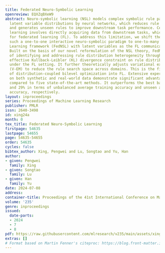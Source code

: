 ```yaml
---
title: Federated Neuro-Symbolic Learning
openreview: EQXZqBXeW9
abstract: Neuro-symbolic learning (NSL) models complex symbolic rule patterns into
  latent variable distributions by neural networks, which reduces rule search space
  and generates unseen rules to improve downstream task performance. Centralized NSL
  learning involves directly acquiring data from downstream tasks, which is not feasible
  for federated learning (FL). To address this limitation, we shift the focus from
  such a one-to-one interactive neuro-symbolic paradigm to one-to-many Federated Neuro-Symbolic
  Learning framework (FedNSL) with latent variables as the FL communication medium.
  Built on the basis of our novel reformulation of the NSL theory, FedNSL is capable
  of identifying and addressing rule distribution heterogeneity through a simple and
  effective Kullback-Leibler (KL) divergence constraint on rule distribution applicable
  under the FL setting. It further theoretically adjusts variational expectation maximization
  (V-EM) to reduce the rule search space across domains. This is the first incorporation
  of distribution-coupled bilevel optimization into FL. Extensive experiments based
  on both synthetic and real-world data demonstrate significant advantages of FedNSL
  compared to five state-of-the-art methods. It outperforms the best baseline by 17%
  and 29% in terms of unbalanced average training accuracy and unseen average testing
  accuracy, respectively.
layout: inproceedings
series: Proceedings of Machine Learning Research
publisher: PMLR
issn: 2640-3498
id: xing24a
month: 0
tex_title: Federated Neuro-Symbolic Learning
firstpage: 54635
lastpage: 54655
page: 54635-54655
order: 54635
cycles: false
bibtex_author: Xing, Pengwei and Lu, Songtao and Yu, Han
author:
- given: Pengwei
  family: Xing
- given: Songtao
  family: Lu
- given: Han
  family: Yu
date: 2024-07-08
address:
container-title: Proceedings of the 41st International Conference on Machine Learning
volume: '235'
genre: inproceedings
issued:
  date-parts:
  - 2024
  - 7
  - 8
pdf: https://raw.githubusercontent.com/mlresearch/v235/main/assets/xing24a/xing24a.pdf
extras: []
# Format based on Martin Fenner's citeproc: https://blog.front-matter.io/posts/citeproc-yaml-for-bibliographies/
---
```

